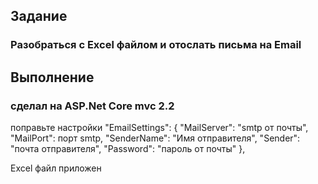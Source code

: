 ## Задание 
### Разобраться с Excel файлом и отослать письма на Email

## Выполнение
### сделал на ASP.Net Core mvc 2.2

поправьте настройки 
"EmailSettings": {
      "MailServer": "smtp от почты",
      "MailPort": порт smtp,
      "SenderName": "Имя отправителя",
      "Sender": "почта отправителя",
      "Password": "пароль от почты"
    },
	
Excel файл приложен 